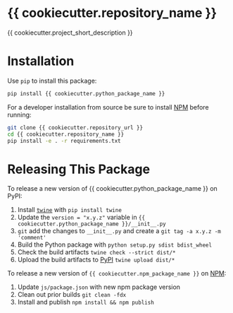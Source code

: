# {{ cookiecutter.repository_name }}

{{ cookiecutter.project_short_description }}

# Installation

Use `pip` to install this package:

```bash
pip install {{ cookiecutter.python_package_name }}
```

For a developer installation from source be sure to install [NPM](https://www.npmjs.com/) before running:

```bash
git clone {{ cookiecutter.repository_url }}
cd {{ cookiecutter.repository_name }}
pip install -e . -r requirements.txt
```

# Releasing This Package

To release a new version of {{ cookiecutter.python_package_name }} on PyPI:

1. Install [`twine`](https://twine.readthedocs.io/en/latest/) with `pip install twine`
2. Update the `version = "x.y.z"` variable in `{{ cookiecutter.python_package_name }}/__init__.py`
3. `git` add the changes to `__init__.py` and create a `git tag -a x.y.z -m 'comment'`
4. Build the Python package with `python setup.py sdist bdist_wheel`
5. Check the build artifacts `twine check --strict dist/*`
6. Upload the build artifacts to [PyPI](https://pypi.org/) `twine upload dist/*`

To release a new version of `{{ cookiecutter.npm_package_name }}` on [NPM](https://www.npmjs.com/):

1. Update `js/package.json` with new npm package version
2. Clean out prior builds `git clean -fdx`
3. Install and publish `npm install && npm publish`
